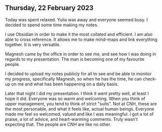 ## Thursday, 22 February 2023

Today was spent relaxed. Yulia was away and everyone seemed busy. I decided to spend some time making my notes.

I use Obsidian in order to make it the most collated and efficient. I am also able to cross reference. It allows me to make mind-maps and link everything together. It is very versatile.

Magnesh came by the office in order to see me, and see how I was doing in regards to my presentation. The man is becoming one of my favourite people.

I decided to upload my notes publicly for all to see and be able to monitor my progress, specifically Magnesh, so when he has the time, he can check-up on me and what has been happening on a daily basis.

Later that night I did my presentation. I think it went pretty well, at least I hope it did. Everyone was so warm and welcoming. When you think of upper management, you tend to think of strict "suits". Not at CNH, these are the most personable, and what it feels like, actual human beings. Everyone made me feel so welcomed, valued and like I was meaningful. I got a lot of praise, a lot of advice, and heart-warming comments. Truly wasn't expecting that. The people are CNH are like no other.

